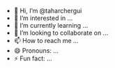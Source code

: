 - 👋 Hi, I’m @taharchergui
- 👀 I’m interested in ...
- 🌱 I’m currently learning ...
- 💞️ I’m looking to collaborate on ...
- 📫 How to reach me ...
- 😄 Pronouns: ...
- ⚡ Fun fact: ...

<!---
taharchergui/taharchergui is a ✨ special ✨ repository because its `README.md` (this file) appears on your GitHub profile.
You can click the Preview link to take a look at your changes.
--->

